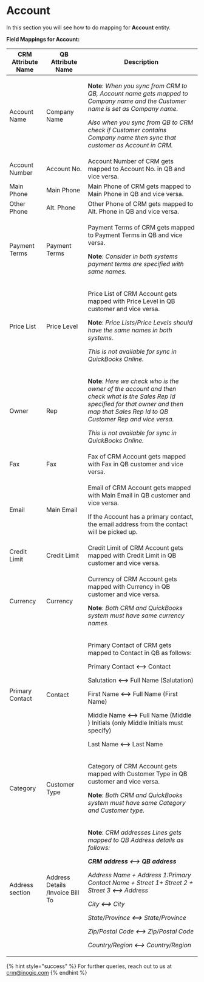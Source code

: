 # Account

In this section you will see how to do mapping for **Account** entity.

&#x20;**Field Mappings for Account:**

| **CRM Attribute Name** | **QB Attribute Name**            | **Description**                                                                                                                                                                                                                                                                                                                                                                                                                                                                                                                                                                         |
| ---------------------- | -------------------------------- | --------------------------------------------------------------------------------------------------------------------------------------------------------------------------------------------------------------------------------------------------------------------------------------------------------------------------------------------------------------------------------------------------------------------------------------------------------------------------------------------------------------------------------------------------------------------------------------- |
| Account Name           | Company Name                     | <p><strong>Note</strong>: <em>When you sync from CRM to QB, Account name gets mapped to Company name and the Customer name is set as Company name.</em></p><p><em>Also when you sync from QB to CRM check if Customer contains Company name then sync that customer as Account in CRM.</em></p>                                                                                                                                                                                                                                                                                         |
| Account Number         | Account No.                      | Account Number of CRM gets mapped to Account No. in QB and vice versa.                                                                                                                                                                                                                                                                                                                                                                                                                                                                                                                  |
| Main Phone             | Main Phone                       | Main Phone of CRM gets mapped to Main Phone in QB and vice versa.                                                                                                                                                                                                                                                                                                                                                                                                                                                                                                                       |
| Other Phone            | Alt. Phone                       | Other Phone of CRM gets mapped to Alt. Phone in QB and vice versa.                                                                                                                                                                                                                                                                                                                                                                                                                                                                                                                      |
| Payment Terms          | Payment Terms                    | <p>Payment Terms of CRM gets mapped to Payment Terms in QB and vice versa.</p><p><strong>Note</strong>: <em>Consider in both systems payment terms are specified with same names.</em></p>                                                                                                                                                                                                                                                                                                                                                                                              |
| Price List             | Price Level                      | <p>Price List of CRM Account gets mapped with Price Level in QB customer and vice versa.</p><p><strong>Note</strong>: <em>Price Lists/Price Levels should have the same names in both systems.</em></p><p><em>This is not available for sync in QuickBooks Online.</em></p>                                                                                                                                                                                                                                                                                                             |
| Owner                  | Rep                              | <p><strong>Note</strong>: <em>Here we check who is the owner of the account and then check what is the Sales Rep Id specified for that owner and then map that Sales Rep Id to QB Customer Rep and vice versa.</em></p><p><em>This is not available for sync in QuickBooks Online.</em></p>                                                                                                                                                                                                                                                                                             |
| Fax                    | Fax                              | Fax of CRM Account gets mapped with Fax in QB customer and vice versa.                                                                                                                                                                                                                                                                                                                                                                                                                                                                                                                  |
| Email                  | Main Email                       | <p>Email of CRM Account gets mapped with Main Email in QB customer and vice versa.</p><p>If the Account has a primary contact, the email address from the contact will be picked up.</p>                                                                                                                                                                                                                                                                                                                                                                                                |
| Credit Limit           | Credit Limit                     | Credit Limit of CRM Account gets mapped with Credit Limit in QB customer and vice versa.                                                                                                                                                                                                                                                                                                                                                                                                                                                                                                |
| Currency               | Currency                         | <p>Currency of CRM Account gets mapped with Currency in QB customer and vice versa.</p><p><strong>Note</strong>: <em>Both CRM and QuickBooks system must have same currency names.</em></p>                                                                                                                                                                                                                                                                                                                                                                                             |
| Primary Contact        | Contact                          | <p>Primary Contact of CRM gets mapped to Contact in QB as follows:</p><p>Primary Contact <strong>&#x3C;--></strong> Contact</p><p>Salutation <strong>&#x3C;--></strong> Full Name (Salutation)</p><p>First Name <strong>&#x3C;--></strong> Full Name (First Name)</p><p>Middle Name <strong>&#x3C;--></strong> Full Name (Middle ) Initials (only Middle Initials must specify)</p><p>Last Name <strong>&#x3C;--></strong> Last Name</p>                                                                                                                                                |
| Category               | Customer Type                    | <p>Category of CRM Account gets mapped with Customer Type in QB customer and vice versa.</p><p><strong>Note</strong>: <em>Both CRM and QuickBooks system must have same Category and Customer type.</em></p>                                                                                                                                                                                                                                                                                                                                                                            |
| Address section        | Address Details /Invoice Bill To | <p><strong>Note</strong>: <em>CRM addresses Lines gets mapped to QB Address details as follows:</em></p><p><em><strong>CRM address &#x3C;--> QB address</strong></em></p><p><em>Address Name + Address 1:Primary Contact Name + Street 1+ Street 2 + Street 3 <strong>&#x3C;--></strong> Address</em></p><p><em>City <strong>&#x3C;--></strong> City</em></p><p><em>State/Province <strong>&#x3C;--></strong> State/Province</em></p><p><em>Zip/Postal Code <strong>&#x3C;--></strong> Zip/Postal Code</em></p><p><em>Country/Region <strong>&#x3C;--></strong> Country/Region</em></p> |

{% hint style="success" %}
For further queries, reach out to us at [crm@inogic.com](mailto:crm@inogic.com)
{% endhint %}

